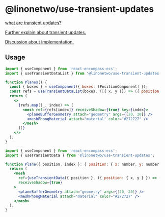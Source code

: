 # @linonetwo/use-transient-updates

[what are transient updates?](https://github.com/react-spring/zustand#transient-updates-for-often-occuring-state-changes)

[Further explain about transient updates.](https://github.com/drcmda/react-three-fiber/issues/61#issuecomment-504472284)

[Discussion about implementation.](https://github.com/drcmda/react-three-fiber/issues/126)

## Usage

```jsx
import { useComponent } from 'react-encompass-ecs';
import { useTransientDataList } from '@linonetwo/use-transient-updates';

function Planes() {
  const { boxes } = useComponent({ boxes: [PositionComponent] });
  const refs = useTransientDataList(boxes, ([{ x, y }]) => ({ position: [x, y, 0] }));
  return (
    <>
      {refs.map((_, index) => (
        <mesh ref={refs[index]} receiveShadow={true} key={index}>
          <planeBufferGeometry attach="geometry" args={[20, 20]} />
          <meshPhongMaterial attach="material" color="#272727" />
        </mesh>
      ))}
    </>
  );
}
```

```jsx
import { useComponent } from 'react-encompass-ecs';
import { useTransientData } from '@linonetwo/use-transient-updates';

function Plane({ position, index }: { position: { x: number, y: number }, index: number }) {
  return (
    <mesh
      ref={useTransientData({ position }, ({ position: { x, y } }) => ({ position: [x, y, 0] }))}
      receiveShadow={true}
    >
      <planeBufferGeometry attach="geometry" args={[20, 20]} />
      <meshPhongMaterial attach="material" color="#272727" />
    </mesh>
  );
}
```
